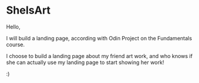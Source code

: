 # SheIsArt
Hello,

I will build a landing page, according with Odin Project on the Fundamentals course.

I choose to build a landing page about my friend art work, and who knows if she can actually use my landing page to start showing her work!

:)
